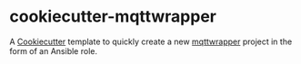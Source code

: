 # cookiecutter-mqttwrapper

A [Cookiecutter](https://cookiecutter.readthedocs.io/) template to quickly
create a new [mqttwrapper](https://github.com/davea/mqttwrapper) project in
the form of an Ansible role.

